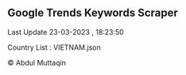 

## Google Trends Keywords Scraper 
 
Last Update 23-03-2023 , 18:23:50

Country List :
VIETNAM.json



© Abdul Muttaqin 
